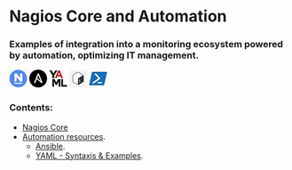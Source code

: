 # Nagios Core and Automation
### Examples of integration into a monitoring ecosystem powered by automation, optimizing IT management.
![](/images/nagios_logo_32.jpg) ![](/images/ansible_logo_32.jpg) ![](/images/yaml_original_32.jpg) ![](/images/bash_logo_32.jpg) ![](/images/powershell_logo_32.jpg)
### Contents:
- [Nagios Core](/Nagios-Core)
- [Automation resources](/automation-resources).
    - [Ansible](/automation-resources/Ansible).
    - [YAML - Syntaxis & Examples](/automation-resources/YAML-syntaxis-and-examples).
